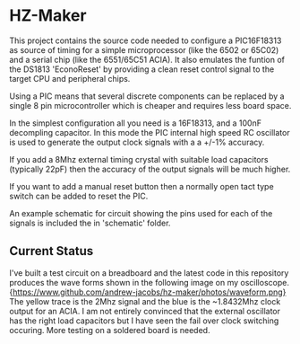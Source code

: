 # HZ-Maker
This project contains the source code needed to configure a PIC16F18313 as source of timing
for a simple microprocessor (like the 6502 or 65C02) and a serial chip (like the 6551/65C51
ACIA). It also emulates the funtion of the DS1813 'EconoReset' by providing a clean reset
control signal to the target CPU and peripheral chips.

Using a PIC means that several discrete components can be replaced by a single 8 pin
microcontroller which is cheaper and requires less board space.

In the simplest configuration all you need is a 16F18313, and a 100nF decompling capacitor.
In this mode the PIC internal high speed RC oscillator is used to generate the output clock
signals with a a +/-1% accuracy.

If you add a 8Mhz external timing crystal with suitable load capacitors (typically 22pF) then
the accuracy of the output signals will be much higher.

If you want to add a manual reset button then a normally open tact type switch can be added
to reset the PIC.

An example schematic for circuit showing the pins used for each of the signals is included
the in 'schematic' folder.

## Current Status

I've built a test circuit on a breadboard and the latest code in this repository produces
the wave forms shown in the following image on my oscilloscope.
{https://www.github.com/andrew-jacobs/hz-maker/photos/waveform.png}
The yellow trace is the 2Mhz signal and the blue is the ~1.8432Mhz clock output for an ACIA.
I am not entirely convinced that the external oscillator has the right load capacitors but
I have seen the fail over clock switching occuring. More testing on a soldered board is needed.